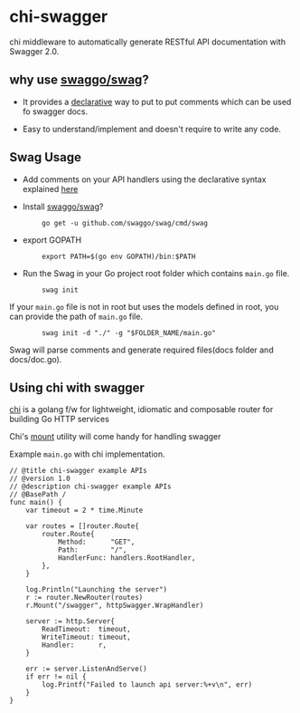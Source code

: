 # chi-swagger
chi middleware to automatically generate RESTful API documentation with Swagger 2.0.

## why use [swaggo/swag](https://github.com/swaggo/swag)?
- It provides a [declarative](https://swaggo.github.io/swaggo.io/declarative_comments_format/) way to put to put comments which can be used fo swagger docs.

- Easy to understand/implement and doesn't require to write any code.


## Swag Usage

- Add comments on your API handlers using the declarative syntax explained [here](https://swaggo.github.io/swaggo.io/declarative_comments_format/)

-  Install [swaggo/swag](https://github.com/swaggo/swag)?

```
        go get -u github.com/swaggo/swag/cmd/swag
```
-  export GOPATH

```
        export PATH=$(go env GOPATH)/bin:$PATH
```

- Run the Swag in your Go project root folder which contains `main.go` file.

``` 
        swag init
```

If your `main.go` file is not in root but uses the models defined in root, you can provide the path of `main.go` file.

```
        swag init -d "./" -g "$FOLDER_NAME/main.go"
```

Swag will parse comments and generate required files(docs folder and docs/doc.go).

## Using chi with swagger

[chi](https://github.com/go-chi/chi) is a golang f/w for lightweight, idiomatic and composable router for building Go HTTP services

Chi's [mount](https://github.com/go-chi/chi/blob/master/mux.go#L279) utility will come handy for handling swagger

Example `main.go` with chi implementation.

```
// @title chi-swagger example APIs
// @version 1.0
// @description chi-swagger example APIs
// @BasePath /
func main() {
	var timeout = 2 * time.Minute

	var routes = []router.Route{
		router.Route{
			Method:      "GET",
			Path:        "/",
			HandlerFunc: handlers.RootHandler,
		},
	}

	log.Println("Launching the server")
	r := router.NewRouter(routes)
	r.Mount("/swagger", httpSwagger.WrapHandler)

	server := http.Server{
		ReadTimeout:  timeout,
		WriteTimeout: timeout,
		Handler:      r,
	}

	err := server.ListenAndServe()
	if err != nil {
		log.Printf("Failed to launch api server:%+v\n", err)
	}
}

```